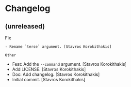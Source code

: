 Changelog
=========


(unreleased)
------------

Fix
~~~
- Rename `terse` argument. [Stavros Korokithakis]

Other
~~~~~
- Feat: Add the `--command` argument. [Stavros Korokithakis]
- Add LICENSE. [Stavros Korokithakis]
- Doc: Add changelog. [Stavros Korokithakis]
- Initial commit. [Stavros Korokithakis]


